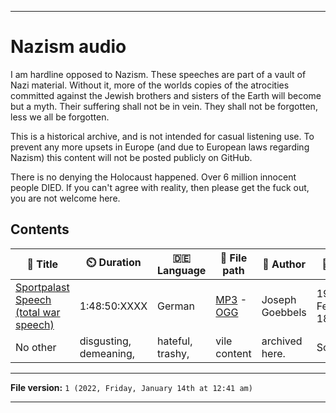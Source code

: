 
***

# Nazism audio

I am hardline opposed to Nazism. These speeches are part of a vault of Nazi material. Without it, more of the worlds copies of the atrocities committed against the Jewish brothers and sisters of the Earth will become but a myth. Their suffering shall not be in vein. They shall not be forgotten, less we all be forgotten.

This is a historical archive, and is not intended for casual listening use. To prevent any more upsets in Europe (and due to European laws regarding Nazism) this content will not be posted publicly on GitHub.

There is no denying the Holocaust happened. Over 6 million innocent people DIED. If you can't agree with reality, then please get the fuck out, you are not welcome here.

## Contents

| 🔖️ Title | ⏲️ Duration | 🇩🇪️ Language | 📂️ File path | 💩️ Author | 📅️ Date |
|---|---|---|---|---|---|
| [Sportpalast Speech (total war speech)](https://en.wikipedia.org/wiki/Sportpalast_speech/) | 1:48:50:XXXX | German | [MP3](/Audio/3%20Sound%20Effects/Nazism/Speeches/Sportpalast_Speech/MP3/) - [OGG](/Audio/3%20Sound%20Effects/Nazism/Speeches/Sportpalast_Speech/OGG/) | Joseph Goebbels | 1943, February 18th |
| No other | disgusting, demeaning, | hateful, trashy, | vile content | archived here. | So far... |

***

**File version:** `1 (2022, Friday, January 14th at 12:41 am)`

***
